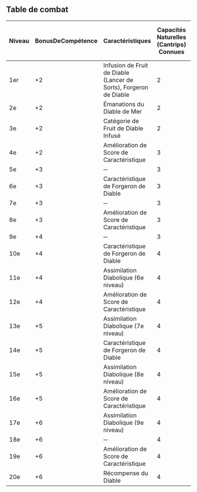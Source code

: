 ## Table de combat

| Niveau | BonusDeCompétence | Caractéristiques                                                  | Capacités Naturelles (Cantrips) Connues | Pouvoirs de Diable (Sorts) Connus | Pouvoir (Sort) Slots | NiveauSlot | Émanations Connues |
| ------ | ----------------- | ----------------------------------------------------------------- | --------------------------------------- | --------------------------------- | -------------------- | ---------- | ------------------ |
| 1er    | +2                | Infusion de Fruit de Diable (Lancer de Sorts), Forgeron de Diable | 2                                       | 2                                 | 1                    | 1er        | ─                  |
| 2e     | +2                | Émanations du Diable de Mer                                       | 2                                       | 3                                 | 2                    | 1er        | 2                  |
| 3e     | +2                | Catégorie de Fruit de Diable Infusé                               | 2                                       | 4                                 | 2                    | 2e         | 2                  |
| 4e     | +2                | Amélioration de Score de Caractéristique                          | 3                                       | 5                                 | 2                    | 2e         | 2                  |
| 5e     | +3                | ─                                                                 | 3                                       | 6                                 | 2                    | 3e         | 3                  |
| 6e     | +3                | Caractéristique de Forgeron de Diable                             | 3                                       | 7                                 | 2                    | 3e         | 3                  |
| 7e     | +3                | ─                                                                 | 3                                       | 8                                 | 2                    | 4e         | 4                  |
| 8e     | +3                | Amélioration de Score de Caractéristique                          | 3                                       | 9                                 | 2                    | 4e         | 4                  |
| 9e     | +4                | ─                                                                 | 3                                       | 10                                | 2                    | 5e         | 5                  |
| 10e    | +4                | Caractéristique de Forgeron de Diable                             | 4                                       | 10                                | 2                    | 5e         | 5                  |
| 11e    | +4                | Assimilation Diabolique (6e niveau)                               | 4                                       | 11                                | 3                    | 5e         | 5                  |
| 12e    | +4                | Amélioration de Score de Caractéristique                          | 4                                       | 11                                | 3                    | 5e         | 6                  |
| 13e    | +5                | Assimilation Diabolique (7e niveau)                               | 4                                       | 12                                | 3                    | 5e         | 6                  |
| 14e    | +5                | Caractéristique de Forgeron de Diable                             | 4                                       | 12                                | 3                    | 5e         | 6                  |
| 15e    | +5                | Assimilation Diabolique (8e niveau)                               | 4                                       | 13                                | 3                    | 5e         | 7                  |
| 16e    | +5                | Amélioration de Score de Caractéristique                          | 4                                       | 13                                | 3                    | 5e         | 7                  |
| 17e    | +6                | Assimilation Diabolique (9e niveau)                               | 4                                       | 14                                | 4                    | 5e         | 7                  |
| 18e    | +6                | ─                                                                 | 4                                       | 14                                | 4                    | 5e         | 8                  |
| 19e    | +6                | Amélioration de Score de Caractéristique                          | 4                                       | 15                                | 4                    | 5e         | 8                  |
| 20e    | +6                | Récompense du Diable                                              | 4                                       | 15                                | 4                    | 5e         | 8                  |
